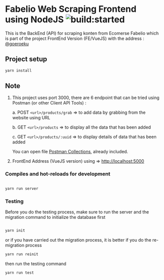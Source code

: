 # Fabelio Web Scraping Frontend using NodeJS <img src="https://travis-ci.org/goeroeku/fabelio-web-scraping-nodejs.svg?branch=master" alt="build:started">

This is the BackEnd (API) for scraping konten from Ecomerse Fabelio which is part of the project FrontEnd Version (FE/VueJS) with the address : [@goeroeku](https://github.com/goeroeku/fabelio-web-scraping-vuejs)

## Project setup

```sh
yarn install

```

## Note

1. This project uses port 3000, there are 6 endpoint that can be tried using Postman (or other Client API Tools) :

   a. POST `<url>/products/grab` => to add data by grabbing from the website using URL

   b. GET `<url>/products` => to display all the data that has been added

   c. GET `<url>/products/:uuid` => to display details of data that has been added

   You can open file [Postman Collections](Fabelio_Scraping_Web.postman_collection.json), already included.

2. FrontEnd Address (VueJS version) using => [http://localhost:5000](URL)

### Compiles and hot-reloads for development

```sh

yarn run server

```

### Testing

Before you do the testing process, make sure to run the server and the migration command to initialize the database first

```sh

yarn init

```

or if you have carried out the migration process, it is better if you do the re-migration process

```sh
yarn run reinit
```

then run the testing command

```sh
yarn run test
```
